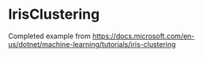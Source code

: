 # IrisClustering
Completed example from https://docs.microsoft.com/en-us/dotnet/machine-learning/tutorials/iris-clustering
